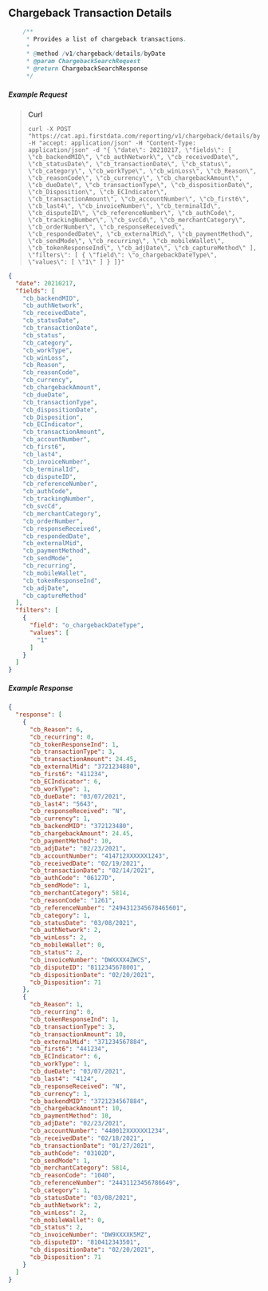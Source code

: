 ## Chargeback Transaction Details
```java
    /**
     * Provides a list of chargeback transactions.
     *
     * @method /v1/chargeback/details/byDate
     * @param ChargebackSearchRequest
     * @return ChargebackSearchResponse
     */
```

##### Example Request
><strong>Curl</strong>
>```code
>curl -X POST "https://cat.api.firstdata.com/reporting/v1/chargeback/details/byDate" -H "accept: application/json" -H "Content-Type: application/json" -d "{ \"date\": 20210217, \"fields\": [ \"cb_backendMID\", \"cb_authNetwork\", \"cb_receivedDate\", \"cb_statusDate\", \"cb_transactionDate\", \"cb_status\", \"cb_category\", \"cb_workType\", \"cb_winLoss\", \"cb_Reason\", \"cb_reasonCode\", \"cb_currency\", \"cb_chargebackAmount\", \"cb_dueDate\", \"cb_transactionType\", \"cb_dispositionDate\", \"cb_Disposition\", \"cb_ECIndicator\", \"cb_transactionAmount\", \"cb_accountNumber\", \"cb_first6\", \"cb_last4\", \"cb_invoiceNumber\", \"cb_terminalId\", \"cb_disputeID\", \"cb_referenceNumber\", \"cb_authCode\", \"cb_trackingNumber\", \"cb_svcCd\", \"cb_merchantCategory\", \"cb_orderNumber\", \"cb_responseReceived\", \"cb_respondedDate\", \"cb_externalMid\", \"cb_paymentMethod\", \"cb_sendMode\", \"cb_recurring\", \"cb_mobileWallet\", \"cb_tokenResponseInd\", \"cb_adjDate\", \"cb_captureMethod\" ], \"filters\": [ { \"field\": \"o_chargebackDateType\", \"values\": [ \"1\" ] } ]}"
>```
```json
{
  "date": 20210217,
  "fields": [
    "cb_backendMID",
    "cb_authNetwork",
    "cb_receivedDate",
    "cb_statusDate",
    "cb_transactionDate",
    "cb_status",
    "cb_category",
    "cb_workType",
    "cb_winLoss",
    "cb_Reason",
    "cb_reasonCode",
    "cb_currency",
    "cb_chargebackAmount",
    "cb_dueDate",
    "cb_transactionType",
    "cb_dispositionDate",
    "cb_Disposition",
    "cb_ECIndicator",
    "cb_transactionAmount",
    "cb_accountNumber",
    "cb_first6",
    "cb_last4",
    "cb_invoiceNumber",
    "cb_terminalId",
    "cb_disputeID",
    "cb_referenceNumber",
    "cb_authCode",
    "cb_trackingNumber",
    "cb_svcCd",
    "cb_merchantCategory",
    "cb_orderNumber",
    "cb_responseReceived",
    "cb_respondedDate",
    "cb_externalMid",
    "cb_paymentMethod",
    "cb_sendMode",
    "cb_recurring",
    "cb_mobileWallet",
    "cb_tokenResponseInd",
    "cb_adjDate",
    "cb_captureMethod"
  ],
  "filters": [
    {
      "field": "o_chargebackDateType",
      "values": [
        "1"
      ]
    }
  ]
}
```

##### Example Response
```json
{
  "response": [
    {
      "cb_Reason": 6,
      "cb_recurring": 0,
      "cb_tokenResponseInd": 1,
      "cb_transactionType": 3,
      "cb_transactionAmount": 24.45,
      "cb_externalMid": "3721234880",
      "cb_first6": "411234",
      "cb_ECIndicator": 6,
      "cb_workType": 1,
      "cb_dueDate": "03/07/2021",
      "cb_last4": "5643",
      "cb_responseReceived": "N",
      "cb_currency": 1,
      "cb_backendMID": "372123480",
      "cb_chargebackAmount": 24.45,
      "cb_paymentMethod": 10,
      "cb_adjDate": "02/23/2021",
      "cb_accountNumber": "414712XXXXXX1243",
      "cb_receivedDate": "02/19/2021",
      "cb_transactionDate": "02/14/2021",
      "cb_authCode": "06127D",
      "cb_sendMode": 1,
      "cb_merchantCategory": 5814,
      "cb_reasonCode": "1261",
      "cb_referenceNumber": "2494312345678465601",
      "cb_category": 1,
      "cb_statusDate": "03/08/2021",
      "cb_authNetwork": 2,
      "cb_winLoss": 2,
      "cb_mobileWallet": 0,
      "cb_status": 2,
      "cb_invoiceNumber": "DWXXXX4ZWCS",
      "cb_disputeID": "8112345678001",
      "cb_dispositionDate": "02/20/2021",
      "cb_Disposition": 71
    },
    {
      "cb_Reason": 1,
      "cb_recurring": 0,
      "cb_tokenResponseInd": 1,
      "cb_transactionType": 3,
      "cb_transactionAmount": 10,
      "cb_externalMid": "371234567884",
      "cb_first6": "441234",
      "cb_ECIndicator": 6,
      "cb_workType": 1,
      "cb_dueDate": "03/07/2021",
      "cb_last4": "4124",
      "cb_responseReceived": "N",
      "cb_currency": 1,
      "cb_backendMID": "3721234567884",
      "cb_chargebackAmount": 10,
      "cb_paymentMethod": 10,
      "cb_adjDate": "02/23/2021",
      "cb_accountNumber": "440012XXXXXX1234",
      "cb_receivedDate": "02/18/2021",
      "cb_transactionDate": "01/27/2021",
      "cb_authCode": "03102D",
      "cb_sendMode": 1,
      "cb_merchantCategory": 5814,
      "cb_reasonCode": "1040",
      "cb_referenceNumber": "24431123456786649",
      "cb_category": 1,
      "cb_statusDate": "03/08/2021",
      "cb_authNetwork": 2,
      "cb_winLoss": 2,
      "cb_mobileWallet": 0,
      "cb_status": 2,
      "cb_invoiceNumber": "DW9XXXXK5MZ",
      "cb_disputeID": "810412343501",
      "cb_dispositionDate": "02/20/2021",
      "cb_Disposition": 71
    }
  ]
}
```

